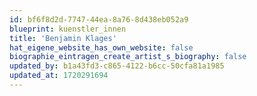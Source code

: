 ```yaml
---
id: bf6f8d2d-7747-44ea-8a76-8d438eb052a9
blueprint: kuenstler_innen
title: 'Benjamin Klages'
hat_eigene_website_has_own_website: false
biographie_eintragen_create_artist_s_biography: false
updated_by: b1a43fd3-c865-4122-b6cc-50cfa81a1985
updated_at: 1720291694
---
```

